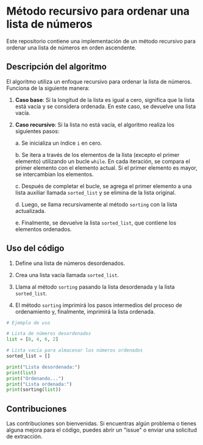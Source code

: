 # Método recursivo para ordenar una lista de números

Este repositorio contiene una implementación de un método recursivo para ordenar una lista de números en orden ascendente.

## Descripción del algoritmo

El algoritmo utiliza un enfoque recursivo para ordenar la lista de números. Funciona de la siguiente manera:

1. **Caso base**: Si la longitud de la lista es igual a cero, significa que la lista está vacía y se considera ordenada. En este caso, se devuelve una lista vacía.

2. **Caso recursivo**: Si la lista no está vacía, el algoritmo realiza los siguientes pasos:

   a. Se inicializa un índice `i` en cero.

   b. Se itera a través de los elementos de la lista (excepto el primer elemento) utilizando un bucle `while`. En cada iteración, se compara el primer elemento con el elemento actual. Si el primer elemento es mayor, se intercambian los elementos.

   c. Después de completar el bucle, se agrega el primer elemento a una lista auxiliar llamada `sorted_list` y se elimina de la lista original.

   d. Luego, se llama recursivamente al método `sorting` con la lista actualizada.

   e. Finalmente, se devuelve la lista `sorted_list`, que contiene los elementos ordenados.

## Uso del código

1. Define una lista de números desordenados.

2. Crea una lista vacía llamada `sorted_list`.

3. Llama al método `sorting` pasando la lista desordenada y la lista `sorted_list`.

4. El método `sorting` imprimirá los pasos intermedios del proceso de ordenamiento y, finalmente, imprimirá la lista ordenada.

```python
# Ejemplo de uso

# Lista de números desordenados
list = [8, 4, 6, 2]

# Lista vacía para almacenar los números ordenados
sorted_list = []

print("Lista desordenada:")
print(list)
print("Ordenando...")
print("Lista ordenada:")
print(sorting(list))
```

## Contribuciones

Las contribuciones son bienvenidas. Si encuentras algún problema o tienes alguna mejora para el código, puedes abrir un "issue" o enviar una solicitud de extracción.